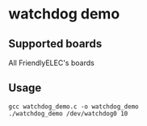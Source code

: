 # watchdog demo

Supported boards  
------------
All FriendlyELEC's boards

Usage
------------
```
gcc watchdog_demo.c -o watchdog_demo
./watchdog_demo /dev/watchdog0 10
```

